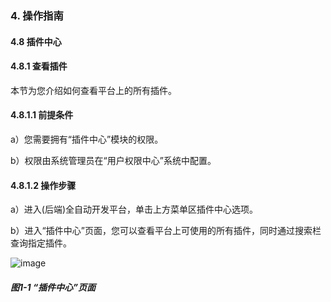 ### 4. 操作指南

#### 4.8 插件中心

#### 4.8.1 查看插件

本节为您介绍如何查看平台上的所有插件。

#### 4.8.1.1 前提条件

a）您需要拥有“插件中心”模块的权限。

b）权限由系统管理员在“用户权限中心”系统中配置。

#### 4.8.1.2 操作步骤

a）进入(后端)全自动开发平台，单击上方菜单区插件中心选项。

b）进入“插件中心”页面，您可以查看平台上可使用的所有插件，同时通过搜索栏查询指定插件。

![image](https://user-images.githubusercontent.com/79617492/197136912-4b3ef9ec-82d2-4f43-ae0f-9b86aea4c1ad.png)

##### 图1-1 “插件中心”页面
